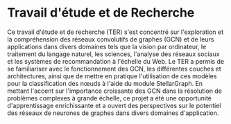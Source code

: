 # Travail d'étude et de Recherche
Ce travail d'étude et de recherche (TER) s'est concentré sur l'exploration et la compréhension des réseaux convolutifs de graphes (GCN) et de leurs applications dans divers domaines tels que la vision par ordinateur, le traitement du langage naturel, les sciences, l'analyse des réseaux sociaux et les systèmes de recommandation à l'échelle du Web. Le TER a permis de se familiariser avec le fonctionnement des GCN, les différentes couches et architectures, ainsi que de mettre en pratique l'utilisation de ces modèles pour la classification des nœuds à l'aide du module StellarGraph. En mettant l'accent sur l'importance croissante des GCN dans la résolution de problèmes complexes à grande échelle, ce projet a été une opportunité d'apprentissage enrichissante et a ouvert des perspectives sur le potentiel des réseaux de neurones de graphes dans divers domaines d'application.

